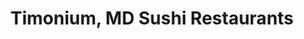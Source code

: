 ---
layout: city
title: Timonium, MD Sushi Restaurants
permalink: /maryland/timonium/
stateAbbr: MD
stateName: Maryland
cityName: Timonium

---